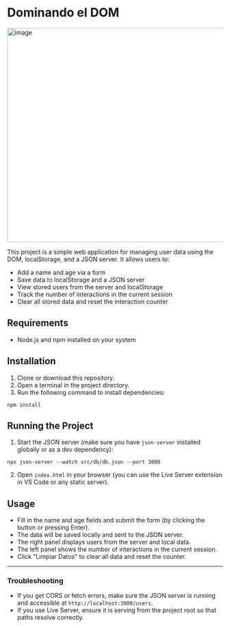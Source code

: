 # Dominando el DOM

<img width="633" height="500" alt="image" src="https://github.com/user-attachments/assets/55d8361f-4a1b-467d-a4aa-a96c90643d3f" />


This project is a simple web application for managing user data using the DOM, localStorage, and a JSON server. It allows users to:

- Add a name and age via a form
- Save data to localStorage and a JSON server
- View stored users from the server and localStorage
- Track the number of interactions in the current session
- Clear all stored data and reset the interaction counter

## Requirements
- Node.js and npm installed on your system

## Installation
1. Clone or download this repository.
2. Open a terminal in the project directory.
3. Run the following command to install dependencies:

```
npm install
```

## Running the Project
1. Start the JSON server (make sure you have `json-server` installed globally or as a dev dependency):

```
npx json-server --watch src/db/db.json --port 3000
```

2. Open `index.html` in your browser (you can use the Live Server extension in VS Code or any static server).

## Usage
- Fill in the name and age fields and submit the form (by clicking the button or pressing Enter).
- The data will be saved locally and sent to the JSON server.
- The right panel displays users from the server and local data.
- The left panel shows the number of interactions in the current session.
- Click "Limpiar Datos" to clear all data and reset the counter.

---

### Troubleshooting
- If you get CORS or fetch errors, make sure the JSON server is running and accessible at `http://localhost:3000/users`.
- If you use Live Server, ensure it is serving from the project root so that paths resolve correctly.
